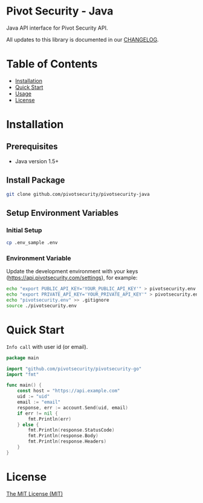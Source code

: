 # Pivot Security - Java

Java API interface for Pivot Security API.

All updates to this library is documented in our [CHANGELOG](https://github.com/pivotsecurity/pivotsecurity-java/blob/master/CHANGELOG.md).

# Table of Contents
- [Installation](#installation)
- [Quick Start](#quick-start)
- [Usage](#usage)
- [License](#license)

<a name="installation"></a>
# Installation

## Prerequisites

- Java version 1.5+

## Install Package

```bash
git clone github.com/pivotsecurity/pivotsecurity-java
```

## Setup Environment Variables

### Initial Setup

```bash
cp .env_sample .env
```

### Environment Variable

Update the development environment with your keys (https://api.pivotsecurity.com/settings), for example:

```bash
echo "export PUBLIC_API_KEY='YOUR_PUBLIC_API_KEY'" > pivotsecurity.env
echo "export PRIVATE_API_KEY='YOUR_PRIVATE_API_KEY'" > pivotsecurity.env
echo "pivotsecurity.env" >> .gitignore
source ./pivotsecurity.env
```

<a name="quick-start"></a>
# Quick Start

`Info call` with user id (or email).

```go
package main

import "github.com/pivotsecurity/pivotsecurity-go"
import "fmt"

func main() {
	const host = "https://api.example.com"
	uid := "uid"
	email := "email"
	response, err := account.Send(uid, email)
	if err != nil {
		fmt.Println(err)
	} else {
		fmt.Println(response.StatusCode)
		fmt.Println(response.Body)
		fmt.Println(response.Headers)
	}
}
```

<a name="license"></a>
# License
[The MIT License (MIT)](LICENSE)


